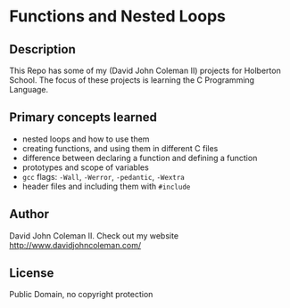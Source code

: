 # Functions and Nested Loops

## Description

This Repo has some of my (David John Coleman II) projects for Holberton School.
The focus of these projects is learning the C Programming Language.

## Primary concepts learned

* nested loops and how to use them
* creating functions, and using them in different C files
* difference between declaring a function and defining a function
* prototypes and scope of variables
* ``gcc`` flags: ``-Wall``, ``-Werror``, ``-pedantic``, ``-Wextra``
* header files and including them with ``#include``

## Author

David John Coleman II.	Check out my website http://www.davidjohncoleman.com/

## License

Public Domain, no copyright protection